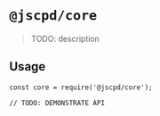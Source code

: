 # `@jscpd/core`

> TODO: description

## Usage

```
const core = require('@jscpd/core');

// TODO: DEMONSTRATE API
```
